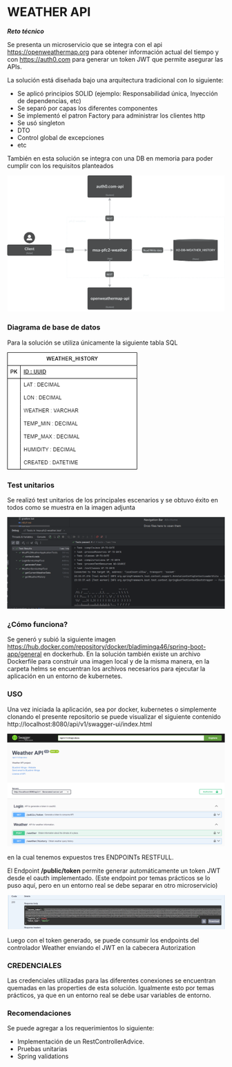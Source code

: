 # WEATHER API

***Reto técnico***

Se presenta un microservicio que se integra con el api https://openweathermap.org
para obtener información actual del tiempo y con https://auth0.com para generar un token JWT que permite asegurar las
APIs.

La solución está diseñada bajo una arquitectura tradicional con lo siguiente:

- Se aplicó principios SOLID (ejemplo: Responsabilidad única, Inyección de dependencias, etc)
- Se separó por capas los diferentes componentes
- Se implementó el patron Factory para administrar los clientes http
- Se usó singleton
- DTO
- Control global de excepciones
- etc

También en esta solución se integra con una DB en memoria para poder cumplir con los requisitos planteados

![Descripción de la imagen](Diagrama-Pfc2-weather.png)

### Diagrama de base de datos

Para la solución se utiliza únicamente la siguiente tabla SQL

![Descripción de la imagen](db-msa-pfc2-weather.png)

### Test unitarios

Se realizó test unitarios de los principales escenarios y se obtuvo éxito en todos como se muestra en la imagen adjunta

![Descripción de la imagen](test.png)

### ¿Cómo funciona?

Se generó y subió la siguiente imagen https://hub.docker.com/repository/docker/bladiminga46/spring-boot-app/general en
dockerhub.
En la solución también existe un archivo Dockerfile para construir una imagen local y de la misma manera, en la carpeta
helms
se encuentran los archivos necesarios para ejecutar la aplicación en un entorno de kubernetes.

### USO

Una vez iniciada la aplicación, sea por docker, kubernetes o simplemente clonando el presente repositorio se puede
visualizar
el siguiente contenido http://localhost:8080/api/v1/swagger-ui/index.html

![Descripción de la imagen](OpenApi-weather.png)

en la cual tenemos expuestos tres ENDPOINTs RESTFULL.

El Endpoint **/public/token** permite generar automáticamente un token JWT desde el oauth implementado.
(Este endpoint por temas prácticos se lo puso aquí, pero en un entorno real se debe separar en otro microservicio)

![Descripción de la imagen](jwt.png)

Luego con el token generado, se puede consumir los endpoints del controlador Weather enviando el JWT en la cabecera
Autorization

### CREDENCIALES

Las credenciales utilizadas para las diferentes conexiones se encuentran quemadas en las properties de esta solución.
Igualmente esto por temas prácticos, ya que en un entorno real se debe usar variables de entorno.

### Recomendaciones

Se puede agregar a los requerimientos lo siguiente:

- Implementación de un RestControllerAdvice.
- Pruebas unitarias
- Spring validations

